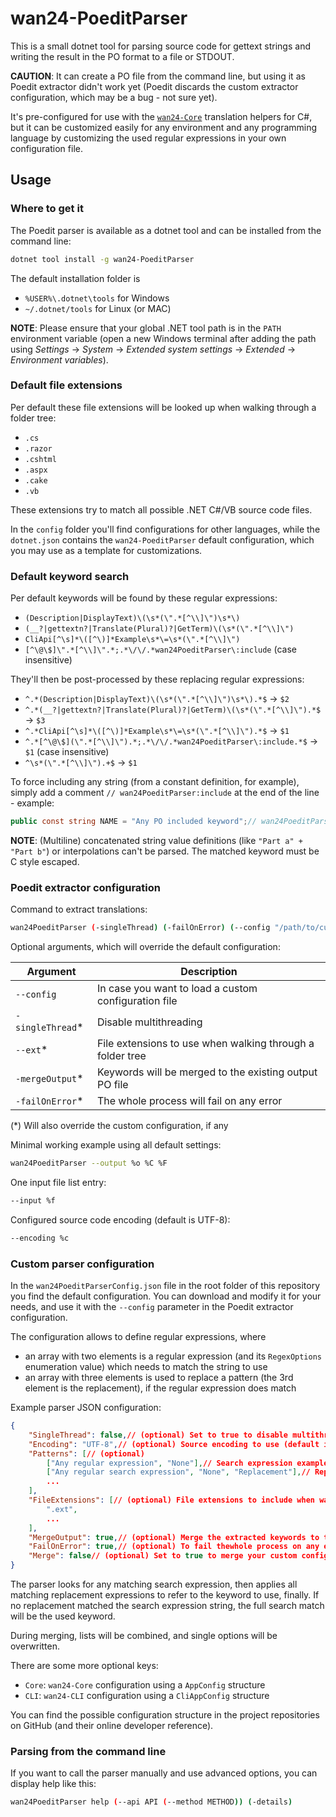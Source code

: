 # wan24-PoeditParser

This is a small dotnet tool for parsing source code for gettext strings and 
writing the result in the PO format to a file or STDOUT.

**CAUTION**: It can create a PO file from the command line, but using it as 
Poedit extractor didn't work yet (Poedit discards the custom extractor 
configuration, which may be a bug - not sure yet).

It's pre-configured for use with the 
[`wan24-Core`](https://github.com/WAN-Solutions/wan24-Core) translation 
helpers for C#, but it can be customized easily for any environment and any 
programming language by customizing the used regular expressions in your own 
configuration file.

## Usage

### Where to get it

The Poedit parser is available as a dotnet tool and can be installed from the 
command line:

```bash
dotnet tool install -g wan24-PoeditParser
```

The default installation folder is 

- `%USER%\.dotnet\tools` for Windows
- `~/.dotnet/tools` for Linux (or MAC)

**NOTE**: Please ensure that your global .NET tool path is in the `PATH` 
environment variable (open a new Windows terminal after adding the path using 
_Settings_ -> _System_ -> _Extended system settings_ -> _Extended_ -> 
_Environment variables_).

### Default file extensions

Per default these file extensions will be looked up when walking through a 
folder tree:

- `.cs`
- `.razor`
- `.cshtml`
- `.aspx`
- `.cake`
- `.vb`

These extensions try to match all possible .NET C#/VB source code files.

In the `config` folder you'll find configurations for other languages, while 
the `dotnet.json` contains the `wan24-PoeditParser` default configuration, 
which you may use as a template for customizations.

### Default keyword search

Per default keywords will be found by these regular expressions:

- `(Description|DisplayText)\(\s*(\".*[^\\]\")\s*\)`
- `(__?|gettextn?|Translate(Plural)?|GetTerm)\(\s*(\".*[^\\]\")`
- `CliApi[^\s]*\([^\)]*Example\s*\=\s*(\".*[^\\]\")`
- `[^\@\$]\".*[^\\]\".*;.*\/\/.*wan24PoeditParser\:include` (case insensitive)

They'll then be post-processed by these replacing regular expressions:

- `^.*(Description|DisplayText)\(\s*(\".*[^\\]\")\s*\).*$` -> `$2`
- `^.*(__?|gettextn?|Translate(Plural)?|GetTerm)\(\s*(\".*[^\\]\").*$` -> `$3`
- `^.*CliApi[^\s]*\([^\)]*Example\s*\=\s*(\".*[^\\]\").*$` -> `$1`
- `^.*[^\@\$](\".*[^\\]\").*;.*\/\/.*wan24PoeditParser\:include.*$` -> `$1` 
(case insensitive)
- `^\s*(\".*[^\\]\").+$` -> `$1`

To force including any string (from a constant definition, for example), 
simply add a comment `// wan24PoeditParser:include` at the end of the line - 
example:

```cs
public const string NAME = "Any PO included keyword";// wan24PoeditParser:include
```

**NOTE**: (Multiline) concatenated string value definitions (like 
`"Part a" + "Part b"`) or interpolations can't be parsed. The matched keyword 
must be C style escaped.

### Poedit extractor configuration

Command to extract translations:

```bash
wan24PoeditParser (-singleThread) (-failOnError) (--config "/path/to/customConfig.json") (--ext ".ext" ...) (-mergeOutput) --output %o %C %F
```

Optional arguments, which will override the default configuration:

| Argument | Description |
| -------- | ----------- |
| `--config` | In case you want to load a custom configuration file |
| `-singleThread`* | Disable multithreading |
| `--ext`* | File extensions to use when walking through a folder tree |
| `-mergeOutput`* | Keywords will be merged to the existing output PO file |
| `-failOnError`* | The whole process will fail on any error |

(*) Will also override the custom configuration, if any

Minimal working example using all default settings:

```bash
wan24PoeditParser --output %o %C %F
```

One input file list entry:

```bash
--input %f
```

Configured source code encoding (default is UTF-8):

```bash
--encoding %c
```

### Custom parser configuration

In the `wan24PoeditParserConfig.json` file in the root folder of this 
repository you find the default configuration. You can download and modify it 
for your needs, and use it with the `--config` parameter in the Poedit 
extractor configuration.

The configuration allows to define regular expressions, where

- an array with two elements is a regular expression (and its `RegexOptions` 
enumeration value) which needs to match the string to use
- an array with three elements is used to replace a pattern (the 3rd element 
is the replacement), if the regular expression does match

Example parser JSON configuration:

```json
{
	"SingleThread": false,// (optional) Set to true to disable multithreading (may be overridden by -singleThread)
	"Encoding": "UTF-8",// (optional) Source encoding to use (default is UTF-8; may be overridden by --encoding)
	"Patterns": [// (optional)
		["Any regular expression", "None"],// Search expression example
		["Any regular search expression", "None", "Replacement"],// Replacement expression example
		...
	],
	"FileExtensions": [// (optional) File extensions to include when walking through a folder tree (may be overridden by --ext)
		".ext",
		...
	],
	"MergeOutput": true,// (optional) Merge the extracted keywords to the existing output PO file
	"FailOnError": true,// (optional) To fail thewhole process on any error
	"Merge": false// (optional) Set to true to merge your custom configuration with the default configuration
}
```

The parser looks for any matching search expression, then applies all matching 
replacement expressions to refer to the keyword to use, finally. If no 
replacement matched the search expression string, the full search match will 
be the used keyword.

During merging, lists will be combined, and single options will be overwritten.

There are some more optional keys:

- `Core`: `wan24-Core` configuration using a `AppConfig` structure
- `CLI`: `wan24-CLI` configuration using a `CliAppConfig` structure

You can find the possible configuration structure in the project repositories 
on GitHub (and their online developer reference).

### Parsing from the command line

If you want to call the parser manually and use advanced options, you can 
display help like this:

```bash
wan24PoeditParser help (--api API (--method METHOD)) (-details)
```
